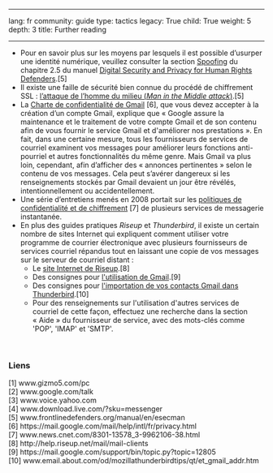 

---

lang: fr
community: guide
type: tactics
legacy: True
child: True
weight: 5
depth: 3
title: Further reading

---

<ul>
	<li>Pour en savoir plus sur les moyens par lesquels il est possible d’usurper une identité numérique, veuillez consulter la section <a class="ext-link" href="http://www.frontlinedefenders.org/manual/en/esecman/chapter2_5.html#2_5b" title="Spoofing"><span class="icon">Spoofing</span></a> du chapitre 2.5 du manuel <a href="http://www.frontlinedefenders.org/manual/en/esecman/" title="Digital Security and Privacy for Human Rights Defenders">Digital Security and Privacy for Human Rights Defenders</a>.[5]</li>
	<li>Il existe une faille de sécurité bien connue du procédé de chiffrement SSL&nbsp;: <a class="ext-link" href="http://www.frontlinedefenders.org/manual/en/esecman/chapter2_7.html#2_7c" title="Man in the Middle attack">l’attaque de l’homme du milieu (<i>Man in the Middle attack</i>)</a>.[5]</li>
	<li>La <a class="ext-link" href="http://mail.google.com/mail/help/intl/fr/privacy.html" title="Charte de confidentialité de Gmail">Charte de confidentialité de Gmail</a>&nbsp;[6], que vous devez accepter à la création d’un compte Gmail, explique que «&nbsp;Google assure la maintenance et le traitement de votre compte Gmail et de son contenu afin de vous fournir le service Gmail et d'améliorer nos prestations&nbsp;». En fait, dans une certaine mesure, tous les fournisseurs de services de courriel examinent vos messages pour améliorer leurs fonctions anti-pourriel et autres fonctionnalités du même genre. Mais Gmail va plus loin, cependant, afin d’afficher des «&nbsp;annonces pertinentes&nbsp;» selon le contenu de vos messages. Cela peut s’avérer dangereux si les renseignements stockés par Gmail devaient un jour être révélés, intentionnellement ou accidentellement.</li>
	<li>Une série d’entretiens menés en 2008 portait sur les <a class="ext-link" href="http://news.cnet.com/8301-13578_3-9962106-38.html" title="Instant messaging services' privacy and encryption policies">politiques de confidentialité et de chiffrement</a>&nbsp;[7] de plusieurs services de messagerie instantanée.</li>
	<li>En plus des guides pratiques <i>Riseup</i> et <i>Thunderbird</i>, il existe un certain nombre de sites Internet qui expliquent comment utiliser votre programme de courrier électronique avec plusieurs fournisseurs de services courriel répandus tout en laissant une copie de vos messages sur le serveur de courriel distant&nbsp;:
	<ul>
		<li>Le <a class="ext-link" href="http://help.riseup.net/mail/mail-clients/"><span class="icon">site Internet de Riseup</span></a>.[8]</li>
		<li>Des consignes pour <a class="ext-link" href="http://mail.google.com/support/bin/topic.py?topic=12805" title="Using Gmail"><span class="icon">l'utilisation de Gmail</span></a>.[9]</li>
		<li>Des consignes pour <a class="ext-link" href="http://email.about.com/od/mozillathunderbirdtips/qt/et_gmail_addr.htm" title="How to import your Gmail contacts into Thunderbird"><span class="icon">l'importation de vos contacts Gmail dans Thunderbird</span></a>.[10]</li>
		<li>Pour des renseignements sur l'utilisation d'autres services de courriel de cette façon, effectuez une recherche dans la section «&nbsp;Aide&nbsp;» du fournisseur de service, avec des mots-clés comme 'POP', 'IMAP' et 'SMTP'.</li>
	</ul>
	</li>
</ul>

<p>&nbsp;</p>

<h3>Liens</h3>

<p>[1] www.gizmo5.com/pc<br />
[2] www.google.com/talk<br />
[3] www.voice.yahoo.com<br />
[4] www.download.live.com/?sku=messenger<br />
[5] www.frontlinedefenders.org/manual/en/esecman<br />
[6] https://mail.google.com/mail/help/intl/fr/privacy.html<br />
[7] www.news.cnet.com/8301-13578_3-9962106-38.html<br />
[8] http://help.riseup.net/mail/mail-clients<br />
[9] https://mail.google.com/support/bin/topic.py?topic=12805<br />
[10] www.email.about.com/od/mozillathunderbirdtips/qt/et_gmail_addr.htm</p>

<p>&nbsp;</p>


